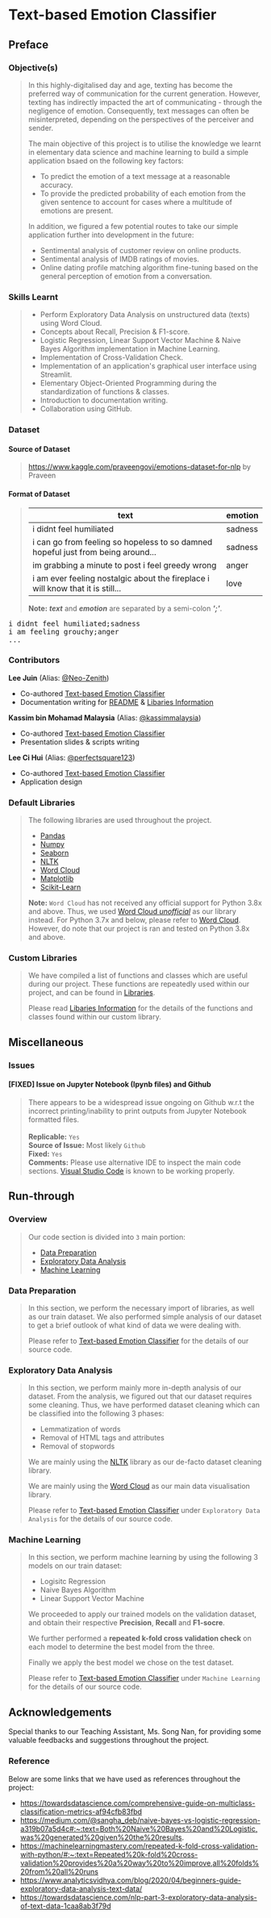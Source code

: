 # Text-based Emotion Classifier

## Preface
### Objective(s)
>  In this highly-digitalised day and age, texting has become the preferred way of communication for the current generation. However, texting has indirectly impacted the art of communicating - through the negligence of emotion. Consequently, text messages can often be misinterpreted, depending on the perspectives of the perceiver and sender. <br>
>  
> The main objective of this project is to utilise the knowledge we learnt in elementary data science and machine learning to build a simple application bsaed on the following key factors:
> * To predict the emotion of a text message at a reasonable accuracy.
> * To provide the predicted probability of each emotion from the given sentence to account for cases where a multitude of emotions are present.
>
> In addition, we figured a few potential routes to take our simple application further into development in the future:
> * Sentimental analysis of customer review on online products.
> * Sentimental analysis of IMDB ratings of movies.
> * Online dating profile matching algorithm fine-tuning based on the general perception of emotion from a conversation.

### Skills Learnt
> * Perform Exploratory Data Analysis on unstructured data (texts) using Word Cloud.
> * Concepts about Recall, Precision & F1-score.
> * Logistic Regression, Linear Support Vector Machine & Naive Bayes Algorithm implementation in Machine Learning.
> * Implementation of Cross-Validation Check.
> * Implementation of an application's graphical user interface using Streamlit.
> * Elementary Object-Oriented Programming during the standardization of functions & classes.
> * Introduction to documentation writing.
> * Collaboration using GitHub.

### Dataset 
#### Source of Dataset
> https://www.kaggle.com/praveengovi/emotions-dataset-for-nlp by Praveen

#### Format of Dataset
> | text         | emotion |
> |--------------|---------|
> |i didnt feel humiliated | sadness |
> |i can go from feeling so hopeless to so damned hopeful just from being around... | sadness |
> |im grabbing a minute to post i feel greedy wrong | anger |
> |i am ever feeling nostalgic about the fireplace i will know that it is still... | love |
> 
> **Note:** ***text*** and ***emotion*** are separated by a semi-colon ***';'***.
<pre>
i didnt feel humiliated;sadness
i am feeling grouchy;anger
...
</pre>

### Contributors 
**Lee Juin** (Alias: [@Neo-Zenith](https://github.com/Neo-Zenith))
* Co-authored [Text-based Emotion Classifier](https://github.com/Neo-Zenith/SC1015-GP/blob/main/Text-based%20Emotion%20Classifier.Ipynb)<br>
* Documentation writing for [README](#text-based-emotion-classifier) & [Libaries Information](https://github.com/Neo-Zenith/SC1015-GP/blob/main/Libraries%20Information.md)

**Kassim bin Mohamad Malaysia** (Alias: [@kassimmalaysia](https://github.com/kassimmalaysia))
* Co-authored [Text-based Emotion Classifier](https://github.com/Neo-Zenith/SC1015-GP/blob/main/Text-based%20Emotion%20Classifier.Ipynb)<br>
* Presentation slides & scripts writing

**Lee Ci Hui** (Alias: [@perfectsquare123](https://github.com/perfectsquare123))
* Co-authored [Text-based Emotion Classifier](https://github.com/Neo-Zenith/SC1015-GP/blob/main/Text-based%20Emotion%20Classifier.Ipynb)<br>
* Application design

### Default Libraries
> The following libraries are used throughout the project. 
> * [Pandas](https://pandas.pydata.org/docs/) <br>
> * [Numpy](https://numpy.org/doc/stable/) <br>
> * [Seaborn](https://seaborn.pydata.org/tutorial.html) <br>
> * [NLTK](https://www.nltk.org) <br>
> * [Word Cloud](https://www.lfd.uci.edu/~gohlke/pythonlibs/#wordcloud) <br>
> * [Matplotlib](https://matplotlib.org/3.5.1/)<br>
> * [Scikit-Learn](https://scikit-learn.org/stable/)
> 
> **Note:** `Word Cloud` has not received any official support for Python 3.8x and above. Thus, we used [Word Cloud *unofficial*](https://www.lfd.uci.edu/~gohlke/pythonlibs/#wordcloud) as our library instead. For Python 3.7x and below, please refer to [Word Cloud](https://pypi.org/project/wordcloud/). However, do note that our project is ran and tested on Python 3.8x and above.

### Custom Libraries
> We have compiled a list of functions and classes which are useful during our project. These functions are repeatedly used within our project, and can be found in [Libraries](https://github.com/Neo-Zenith/SC1015-GP/blob/main/Libraries.py). <br>
> 
> Please read [Libaries Information](https://github.com/Neo-Zenith/SC1015-GP/blob/main/Libraries%20Information.md) for the details of the functions and classes found within our custom library.

## Miscellaneous 
### Issues
#### [FIXED] Issue on Jupyter Notebook (Ipynb files) and Github  <br>
> There appears to be a widespread issue ongoing on Github w.r.t the incorrect printing/inability to print outputs from Jupyter Notebook formatted files. <br> <br>
> **Replicable:** `Yes` <br>
> **Source of Issue:** Most likely `Github` <br>
> **Fixed:** `Yes` <br>
> **Comments:** Please use alternative IDE to inspect the main code sections. [Visual Studio Code](https://code.visualstudio.com) is known to be working properly. 

## Run-through
### Overview
> Our code section is divided into `3` main portion: <br>
> * [Data Preparation](#data-preparation)
> * [Exploratory Data Analysis](#exploratory-data-analysis)
> * [Machine Learning](#machine-learning)

### Data Preparation
> In this section, we perform the necessary import of libraries, as well as our train dataset. We also performed simple analysis of our dataset to get a brief outlook of what kind of data we were dealing with. <br>
> 
> Please refer to [Text-based Emotion Classifier](https://github.com/Neo-Zenith/SC1015-GP/blob/main/Text-based%20Emotion%20Classifier.Ipynb) for the details of our source code.

### Exploratory Data Analysis
> In this section, we perform mainly more in-depth analysis of our dataset. From the analysis, we figured out that our dataset requires some cleaning. Thus, we have performed dataset cleaning which can be classified into the following 3 phases:
> * Lemmatization of words
> * Removal of HTML tags and attributes
> * Removal of stopwords
> 
> We are mainly using the [NLTK](https://www.nltk.org) library as our de-facto dataset cleaning library. <br>
> 
> We are mainly using the [Word Cloud](https://www.lfd.uci.edu/~gohlke/pythonlibs/#wordcloud) as our main data visualisation library. <br>
> 
> Please refer to [Text-based Emotion Classifier](https://github.com/Neo-Zenith/SC1015-GP/blob/main/Text-based%20Emotion%20Classifier.Ipynb) under `Exploratory Data Analysis` for the details of our source code.

### Machine Learning
> In this section, we perform machine learning by using the following 3 models on our train dataset:
> * Logisitc Regression
> * Naive Bayes Algorithm
> * Linear Support Vector Machine
> 
> We proceeded to apply our trained models on the validation dataset, and obtain their respective **Precision**, **Recall** and **F1-socre**. <br>
> 
> We further performed a **repeated k-fold cross validation check** on each model to determine the best model from the three. <br>
> 
> Finally we apply the best model we chose on the test dataset.
> 
> Please refer to [Text-based Emotion Classifier](https://github.com/Neo-Zenith/SC1015-GP/blob/main/Text-based%20Emotion%20Classifier.Ipynb) under `Machine Learning` for the details of our source code.

## Acknowledgements
Special thanks to our Teaching Assistant, Ms. Song Nan, for providing some valuable feedbacks and suggestions throughout the project.

### Reference
Below are some links that we have used as references throughout the project:
* https://towardsdatascience.com/comprehensive-guide-on-multiclass-classification-metrics-af94cfb83fbd
* https://medium.com/@sangha_deb/naive-bayes-vs-logistic-regression-a319b07a5d4c#:~:text=Both%20Naive%20Bayes%20and%20Logistic,was%20generated%20given%20the%20results.
* https://machinelearningmastery.com/repeated-k-fold-cross-validation-with-python/#:~:text=Repeated%20k-fold%20cross-validation%20provides%20a%20way%20to%20improve,all%20folds%20from%20all%20runs
* https://www.analyticsvidhya.com/blog/2020/04/beginners-guide-exploratory-data-analysis-text-data/
* https://towardsdatascience.com/nlp-part-3-exploratory-data-analysis-of-text-data-1caa8ab3f79d
